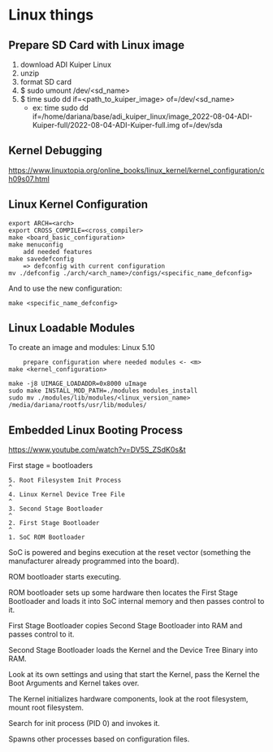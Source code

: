 # Linux things

## Prepare SD Card with Linux image

1. download ADI Kuiper Linux
2. unzip
3. format SD card
4. $ sudo umount /dev/<sd_name>
5. $ time sudo dd if=<path_to_kuiper_image> of=/dev/<sd_name>
	- ex: time sudo dd if=/home/dariana/base/adi_kuiper_linux/image_2022-08-04-ADI-Kuiper-full/2022-08-04-ADI-Kuiper-full.img of=/dev/sda

## Kernel Debugging

https://www.linuxtopia.org/online_books/linux_kernel/kernel_configuration/ch09s07.html

## Linux Kernel Configuration

```
export ARCH=<arch>
export CROSS_COMPILE=<cross_compiler>
make <board_basic_configuration>
make menuconfig
	add needed features
make savedefconfig
	=> defconfig with current configuration
mv ./defconfig ./arch/<arch_name>/configs/<specific_name_defconfig>
```

And to use the new configuration:
```
make <specific_name_defconfig>
```

## Linux Loadable Modules

To create an image and modules:
Linux 5.10

```
	prepare configuration where needed modules <- <m>
make <kernel_configuration>

make -j8 UIMAGE_LOADADDR=0x8000 uImage
sudo make INSTALL_MOD_PATH=./modules modules_install
sudo mv ./modules/lib/modules/<linux_version_name> /media/dariana/rootfs/usr/lib/modules/
```

## Embedded Linux Booting Process

https://www.youtube.com/watch?v=DV5S_ZSdK0s&t

First stage = bootloaders

	5. Root Filesystem Init Process
	^
	4. Linux Kernel Device Tree File
	^
	3. Second Stage Bootloader
	^
	2. First Stage Bootloader
	^
	1. SoC ROM Bootloader

SoC is powered and begins execution at the reset vector (something the
manufacturer already programmed into the board).

ROM bootloader starts executing.

ROM bootloader sets up some hardware then locates the First Stage Bootloader and
loads it into SoC internal memory and then passes control to it.

First Stage Bootloader copies Second Stage Bootloader into RAM and passes control
to it.

Second Stage Bootloader loads the Kernel and the Device Tree Binary into RAM.

Look at its own settings and using that start the Kernel, pass the Kernel the
Boot Arguments and Kernel takes over.

The Kernel initializes hardware components, look at the root filesystem, mount
root filesystem.

Search for init process (PID 0) and invokes it.

Spawns other processes based on configuration files.